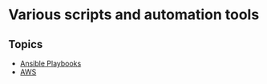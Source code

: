 <h1>Various scripts and automation tools</h1>

<h2>Topics</h2>

- <a href='https://github.com/GiorgosKoulouris/MDs-and-pages/tree/main/ansible-playbooks'>Ansible Playbooks</a>
- <a href='https://github.com/GiorgosKoulouris/MDs-and-pages/tree/main/aws'>AWS</a>